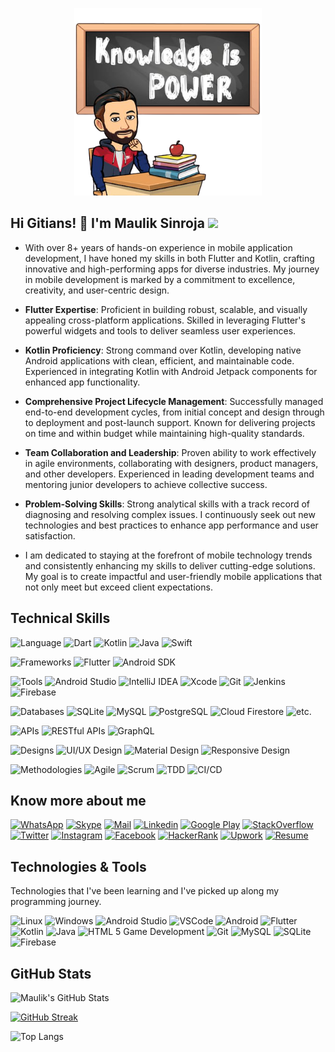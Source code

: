 <p align="center">
    <img src="./assets/knowledge_is_power_image.png" height="300" />
</p>

## Hi Gitians! 👋 I'm Maulik Sinroja ![](https://komarev.com/ghpvc/?username=MakSinroja&label=Profile+Views&abbreviated=true)

* With over 8+ years of hands-on experience in mobile application development, I have honed my skills in both Flutter and Kotlin, crafting innovative and high-performing apps for diverse industries. My journey in mobile development is marked by a commitment to excellence, creativity, and user-centric design.

* **Flutter Expertise**: Proficient in building robust, scalable, and visually appealing cross-platform applications. Skilled in leveraging Flutter's powerful widgets and tools to deliver seamless user experiences.

* **Kotlin Proficiency**: Strong command over Kotlin, developing native Android applications with clean, efficient, and maintainable code. Experienced in integrating Kotlin with Android Jetpack components for enhanced app functionality.

* **Comprehensive Project Lifecycle Management**: Successfully managed end-to-end development cycles, from initial concept and design through to deployment and post-launch support. Known for delivering projects on time and within budget while maintaining high-quality standards.

* **Team Collaboration and Leadership**: Proven ability to work effectively in agile environments, collaborating with designers, product managers, and other developers. Experienced in leading development teams and mentoring junior developers to achieve collective success.

* **Problem-Solving Skills**: Strong analytical skills with a track record of diagnosing and resolving complex issues. I continuously seek out new technologies and best practices to enhance app performance and user satisfaction.

* I am dedicated to staying at the forefront of mobile technology trends and consistently enhancing my skills to deliver cutting-edge solutions. My goal is to create impactful and user-friendly mobile applications that not only meet but exceed client expectations.

## Technical Skills

![Language](https://img.shields.io/badge/Languages-%20?style=flat&logo=java&logoColor=white&color=black) ![Dart](https://img.shields.io/badge/Dart-%20?style=flat&logo=dart&logoColor=white&color=green) ![Kotlin](https://img.shields.io/badge/Kotlin-%20?style=flat&logo=kotlin&logoColor=white&color=green) ![Java](https://img.shields.io/badge/Java-%20?style=flat&logo=java&logoColor=white&color=green) ![Swift](https://img.shields.io/badge/Swift-%20?style=flat&logo=swift&logoColor=white&color=green)

![Frameworks](https://img.shields.io/badge/Frameworks-%20?style=flat&logo=java&logoColor=white&color=black) ![Flutter](https://img.shields.io/badge/Flutter-%20?style=flat&logo=flutter&logoColor=white&color=green) ![Android SDK](https://img.shields.io/badge/Android%20SDK-%20?style=flat&logo=android&logoColor=white&color=green)

![Tools](https://img.shields.io/badge/Tools-%20?style=flat&logo=java&logoColor=white&color=black) ![Android Studio](https://img.shields.io/badge/Android%20Studio-%20?style=flat&logo=androidStudio&logoColor=white&color=green) ![IntelliJ IDEA](https://img.shields.io/badge/IntelliJ%20IDEA-%20?style=flat&logo=intellijidea&logoColor=white&color=green) ![Xcode](https://img.shields.io/badge/Xcode-%20?style=flat&logo=xcode&logoColor=white&color=green) ![Git](https://img.shields.io/badge/Git-%20?style=flat&logo=git&logoColor=white&color=green) ![Jenkins](https://img.shields.io/badge/Jenkins-%20?style=flat&logo=jenkins&logoColor=white&color=green) ![Firebase](https://img.shields.io/badge/Firebase-%20?style=flat&logo=firebase&logoColor=white&color=green)

![Databases](https://img.shields.io/badge/Databases-%20?style=flat&logo=java&logoColor=white&color=black) ![SQLite](https://img.shields.io/badge/SQLite-%20?style=flat&logo=sqlite&logoColor=white&color=green) ![MySQL](https://img.shields.io/badge/MySQL-%20?style=flat&logo=mysql&logoColor=white&color=green) ![PostgreSQL](https://img.shields.io/badge/PostgreSQL-%20?style=flat&logo=postgresql&logoColor=white&color=green) ![Cloud Firestore](https://img.shields.io/badge/Cloud%20Firestore-%20?style=flat&logo=firebase&logoColor=white&color=green) ![etc](https://img.shields.io/badge/etc-%20?style=flat&logo=java&logoColor=white&color=green).

![APIs](https://img.shields.io/badge/APIs-%20?style=flat&logo=java&logoColor=white&color=black) ![RESTful APIs](https://img.shields.io/badge/RESTful%20APIs-%20?style=flat&logo=java&logoColor=white&color=green) ![GraphQL](https://img.shields.io/badge/GraphQL-%20?style=flat&logo=graphql&logoColor=white&color=green)

![Designs](https://img.shields.io/badge/Designs-%20?style=flat&logo=java&logoColor=white&color=black) ![UI/UX Design](https://img.shields.io/badge/UI/UX%20Design-%20?style=flat&logo=materialdesign&logoColor=white&color=green) ![Material Design](https://img.shields.io/badge/Material%20Design-%20?style=flat&logo=materialdesign&logoColor=white&color=green) ![Responsive Design](https://img.shields.io/badge/Responsive%20Design-%20?style=flat&logo=materialdesign&logoColor=white&color=green)

![Methodologies](https://img.shields.io/badge/Methodologies-%20?style=flat&logo=java&logoColor=white&color=black) ![Agile](https://img.shields.io/badge/Agile-%20?style=flat&logo=testcafe&logoColor=white&color=green) ![Scrum](https://img.shields.io/badge/Scrum-%20?style=flat&logo=testcafe&logoColor=white&color=green) ![TDD](https://img.shields.io/badge/TDD-%20?style=flat&logo=testcafe&logoColor=white&color=green) ![CI/CD](https://img.shields.io/badge/CI/CD-%20?style=flat&logo=testcafe&logoColor=white&color=green)

## Know more about me

[![WhatsApp](https://img.shields.io/badge/WhatsApp-Say%20Hi!-black?style=flat&logo=WhatsApp&logoColor=white&color=green)](https://api.whatsapp.com/send?phone=+919924714364) [![Skype](https://img.shields.io/badge/Skype-Say%20Hi!-black?style=flat&logo=Skype&logoColor=white&color=green)](https://join.skype.com/invite/GVUcecRb7Dnr) [![Mail](https://img.shields.io/badge/Gmail-Say%20Hello!-black?style=flat&logo=gmail&logoColor=white&color=green)](mailto:maulik.sinroja@gmail.com) [![Linkedin](https://img.shields.io/badge/LinkedIn-Maulik%20Sinroja-black?style=flat&logo=Linkedin&logoColor=white&color=green)](https://www.linkedin.com/in/mauliksinroja/) [![Google Play](https://img.shields.io/badge/Google_Play_Store-Developers%20Guru-black?style=flat&logo=google-play&logoColor=white&color=green)](https://play.google.com/store/apps/developer?id=Developers+Guru) [![StackOverflow](https://img.shields.io/badge/StackOverflow-Maulik%20Sinroja-black?style=flat&logo=stackoverflow&logoColor=white&color=green)](https://stackoverflow.com/story/maulikgajjar) [![Twitter](https://img.shields.io/badge/Twitter-Maulik%20Sinroja-black?style=flat&logo=twitter&logoColor=white&color=green)](https://twitter.com/mauliksinroja) [![Instagram](https://img.shields.io/badge/Instagram-Maulik%20Gajjar-black?style=flat&logo=instagram&logoColor=white&color=green)](https://www.instagram.com/makgajjar/) [![Facebook](https://img.shields.io/badge/Facebook-Mãùlík%20Gájjàr-black?style=flat&logo=facebook&logoColor=white&color=green)](https://www.facebook.com/MakGajjar/) [![HackerRank](https://img.shields.io/badge/HackerRank-Maulik%20Sinroja-black?style=flat&logo=hackerrank&logoColor=white&color=green)](https://www.hackerrank.com/maulik_sinroja) [![Upwork](https://img.shields.io/badge/Upwork-Maulik%20Sinroja-black?style=flat&logo=upwork&logoColor=white&color=green)](https://www.upwork.com/o/profiles/users/~01856b292e5ee8ba65/) [![Resume](https://img.shields.io/badge/CV-Maulik%20Sinroja-black?style=flat&logo=adobe&logoColor=white&color=green)](https://drive.google.com/file/d/1MqIhBzRs1Oy_-NkbNlSdPcTZz5Zao9DH/view?usp=sharing)

## Technologies & Tools

Technologies that I've been learning and I've picked up along my programming journey.

![Linux](https://img.shields.io/badge/OS-Ubuntu-informational?style=flat&logo=ubuntu&logoColor=white&color=green) ![Windows](https://img.shields.io/badge/OS-Windows-informational?style=flat&logo=Windows&logoColor=white&color=green) ![Android Studio](https://img.shields.io/badge/Editor-Android_Studio-informational?style=flat&logo=android-studio&logoColor=white&color=green) ![VSCode](https://img.shields.io/badge/Editor-VS_Code-informational?style=flat&logo=visual-studio&logoColor=white&color=green) ![Android](https://img.shields.io/badge/Code-Android-informational?style=flat&logo=android&logoColor=white&color=green) ![Flutter](https://img.shields.io/badge/Code-Flutter-informational?style=flat&logo=flutter&logoColor=white&color=green) ![Kotlin](https://img.shields.io/badge/Code-Kotlin-informational?style=flat&logo=kotlin&logoColor=white&color=green) ![Java](https://img.shields.io/badge/Code-Java-informational?style=flat&logo=java&logoColor=white&color=green) ![HTML 5 Game Development](https://img.shields.io/badge/Code-HTML_5%20Game_Development-informational?style=flat&logo=html5&logoColor=white&color=green) ![Git](https://img.shields.io/badge/Tool-Git-informational?style=flat&logo=git&logoColor=white&color=green) ![MySQL](https://img.shields.io/badge/Tools-MySQL-informational?style=flat&logo=MySQL&logoColor=white&color=green) ![SQLite](https://img.shields.io/badge/Tools-Sqlite-informational?style=flat&logo=sqlite&logoColor=white&color=green) ![Firebase](https://img.shields.io/badge/Tools-Firebase-informational?style=flat&logo=firebase&logoColor=white&color=green)

## GitHub Stats

![Maulik's GitHub Stats](https://github-readme-stats.vercel.app/api?username=MakSinroja&theme=merko&count_private=true&show_icons=true&include_all_commits=true&hide_border=true)

[![GitHub Streak](https://streak-stats.demolab.com/?user=DenverCoder1&theme=dark)](https://git.io/streak-stats)

![Top Langs](https://github-readme-stats.vercel.app/api/top-langs/?username=MakSinroja&layout=compact&theme=merko&hide_border=true)
